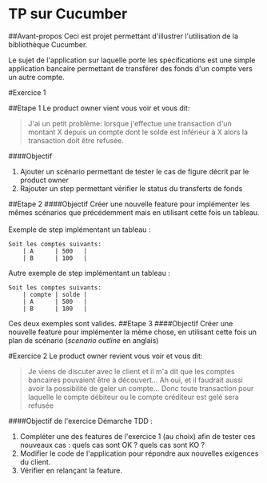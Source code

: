 # TP sur Cucumber
##Avant-propos
Ceci est projet permettant d'illustrer l'utilisation de la bibliothèque Cucumber.

Le sujet de l'application sur laquelle porte les spécifications est une simple application bancaire permettant de transférer des fonds d'un compte vers un autre compte.

#Exercice 1

##Etape 1
Le product owner vient vous voir et vous dit:
> J'ai un petit problème: lorsque j'effectue une transaction d'un montant X depuis un compte dont le solde est inférieur à X alors la transaction doit être refusée.

####Objectif
1. Ajouter un scénario permettant de tester le cas de figure décrit par le product owner
2. Rajouter un step permettant vérifier le status du transferts de fonds

##Etape 2
####Objectif
Créer une nouvelle feature pour implémenter les mêmes scénarios que précédemment mais en utilisant cette fois un tableau.
<br /><br />
Exemple de step implémentant un tableau :

    Soit les comptes suivants:
        | A      | 500   |
        | B      | 100   |

Autre exemple de step implémentant un tableau :

    Soit les comptes suivants:
        | compte | solde |
        | A      | 500   |
        | B      | 100   |

Ces deux exemples sont valides.
##Etape 3 
####Objectif
Créer une nouvelle feature pour implémenter la même chose, en utilisant cette fois un plan de scénario (*scenario outline* en anglais)


#Exercice 2
Le product owner revient vous voir et vous dit:
> Je viens de discuter avec le client et il m'a dit que les comptes bancaires pouvaient être à découvert...
> Ah oui, et il faudrait aussi avoir la possibilité de geler un compte...  Donc toute transaction pour laquelle le compte débiteur ou le compte créditeur est gelé sera refusée

####Objectif de l'exercice
Démarche TDD : 

1. Compléter une des features de l'exercice 1  (au choix) afin de tester ces nouveaux cas : quels cas sont OK ? quels cas sont KO ?
2. Modifier le code de l'application pour répondre aux nouvelles exigences du client.
3. Vérifier en relançant la feature.



